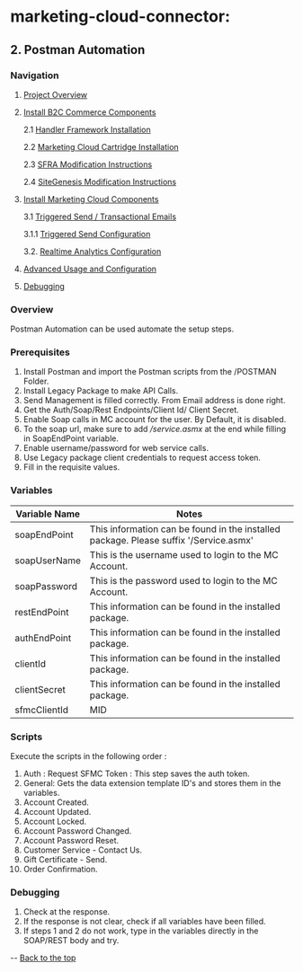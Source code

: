 <a name="Top"></a>
# marketing-cloud-connector:

## 2. Postman Automation

### Navigation

1. [Project Overview](1_0_Project_Overview.md)
2. [Install B2C Commerce Components](2_0_Commerce_Cloud_Component_Installation.md)
	
	2.1 [Handler Framework Installation](2_1_Handler-Installation.md)
	
	2.2 [Marketing Cloud Cartridge Installation](2_2_MarketingCloudCart.md)
	
	2.3 [SFRA Modification Instructions](2_3_Modification-Instructions-for-SFRA.md)
	
	2.4 [SiteGenesis Modification Instructions](2_4_Modification-Instructions-for-SiteGenesis.md)

7. [Install Marketing Cloud Components](3_0_ModifyMarketingCloud.md)

	3.1 [Triggered Send / Transactional Emails](3_1_0_TriggeredSendTransactionalEmails.md)
	
	3.1.1 [Triggered Send Configuration](3_1_1_MCConnectorInstallation-TriggeredSendConfiguration.md)
	
	3.2. [Realtime Analytics Configuration](3_2_MCConnectorInstallation-RealtimeAnalyticsConfiguration.md)
	
11. [Advanced Usage and Configuration](4_0_AdvancedUsage.md)
12. [Debugging](5_0_Debugging.md)



### Overview 

Postman Automation can be used automate the setup steps. 


### Prerequisites


1. Install Postman and import the Postman scripts from the /POSTMAN Folder.
2. Install Legacy Package to make API Calls.
3. Send Management is filled correctly. From Email address is done right.
4. Get the Auth/Soap/Rest Endpoints/Client Id/ Client Secret.
5. Enable Soap calls in MC account for the user. By Default, it is disabled.
6. To the soap url, make sure to add */service.asmx* at the end while filling in SoapEndPoint variable.
7. Enable username/password for web service calls.
8. Use Legacy package client credentials to request access token.
9. Fill in the requisite values.

### Variables

| Variable Name | Notes |
|---------------|-------|
| soapEndPoint | This information can be found in the installed package. Please suffix '/Service.asmx' |
| soapUserName | This is the username used to login to the MC Account. |
| soapPassword | This is the password used to login to the MC Account. |
| restEndPoint | This information can be found in the installed package. |
| authEndPoint | This information can be found in the installed package. |
| clientId | This information can be found in the installed package. |
| clientSecret | This information can be found in the installed package. |
| sfmcClientId | MID |

### Scripts

Execute the scripts in the following order :


1. Auth : Request SFMC Token : This step saves the auth token.
2. General: Gets the data extension template ID's and stores them in the variables.
3. Account Created.
4. Account Updated.
5. Account Locked.
6. Account Password Changed.
7. Account Password Reset.
8. Customer Service - Contact Us.
9. Gift Certificate - Send.
10. Order Confirmation.

### Debugging


1. Check at the response.
2. If the response is not clear, check if all variables have been filled.
3. If steps 1 and 2 do not work, type in the variables directly in the SOAP/REST body and try.

--
[Back to the top](#Top)